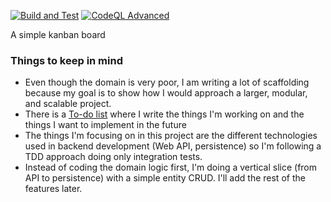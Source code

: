 [![Build and Test](https://github.com/kahsez/KanbanBoard/actions/workflows/build-and-test.yml/badge.svg)](https://github.com/kahsez/KanbanBoard/actions/workflows/build-and-test.yml)
[![CodeQL Advanced](https://github.com/kahsez/KanbanBoard/actions/workflows/codeql.yml/badge.svg)](https://github.com/kahsez/KanbanBoard/actions/workflows/codeql.yml)

A simple kanban board

### Things to keep in mind

- Even though the domain is very poor, I am writing a lot of scaffolding because my goal is to show how I would 
approach a larger, modular, and scalable project.
- There is a [To-do list](docs/TODO.md) where I write the things I'm working on and the things I want to 
implement in the future
- The things I'm focusing on in this project are the different technologies used in backend development 
(Web API, persistence) so I'm following a TDD approach doing only integration tests.
- Instead of coding the domain logic first, I'm doing a vertical slice (from API to persistence) with a simple 
entity CRUD. I'll add the rest of the features later.